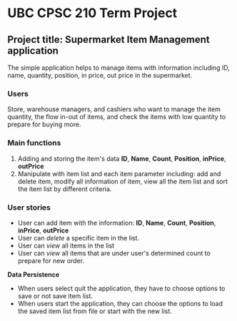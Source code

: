 # UBC CPSC 210 Term Project
## Project title: Supermarket Item Management application

The simple application helps to manage items with information including ID, name, quantity, position, in price, out 
price in the supermarket.

### Users
Store, warehouse managers, and cashiers who want to manage the item quantity, the flow in-out of items, and check the 
items with low quantity to prepare for buying more.

### Main functions
1. Adding and storing the item's data **ID**, **Name**, **Count**, **Position**, **inPrice**, **outPrice**  
2. Manipulate with item list and each item parameter including: add and delete item, modify all information of item, view all the item list and sort
the item list by different criteria.

### User stories
- User can add item with the information: **ID**, **Name**, **Count**, **Position**, **inPrice**, **outPrice**
- User can _delete_ a specific item in the list.
- User can _view_ all items in the list
- User can _view_ all items that are under user's determined count to prepare for new order.

**Data Persistence**
- When users select quit the application, they have to choose options to save or not save item list.
- When users start the application, they can choose the options to load the saved item list from file or start with the new list.
